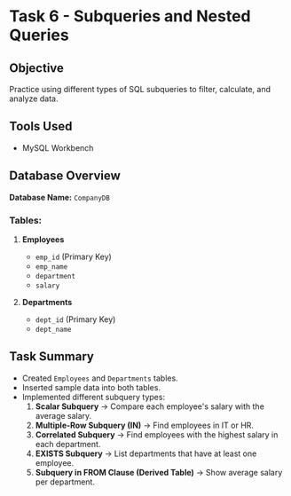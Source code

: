 # Task 6 - Subqueries and Nested Queries

## Objective
Practice using different types of SQL subqueries to filter, calculate, and analyze data.

## Tools Used
- MySQL Workbench

## Database Overview
**Database Name:** `CompanyDB`  

### Tables:
1. **Employees**
   - `emp_id` (Primary Key)
   - `emp_name`
   - `department`
   - `salary`

2. **Departments**
   - `dept_id` (Primary Key)
   - `dept_name`

## Task Summary
- Created `Employees` and `Departments` tables.
- Inserted sample data into both tables.
- Implemented different subquery types:
  1. **Scalar Subquery** → Compare each employee's salary with the average salary.
  2. **Multiple-Row Subquery (IN)** → Find employees in IT or HR.
  3. **Correlated Subquery** → Find employees with the highest salary in each department.
  4. **EXISTS Subquery** → List departments that have at least one employee.
  5. **Subquery in FROM Clause (Derived Table)** → Show average salary per department.

